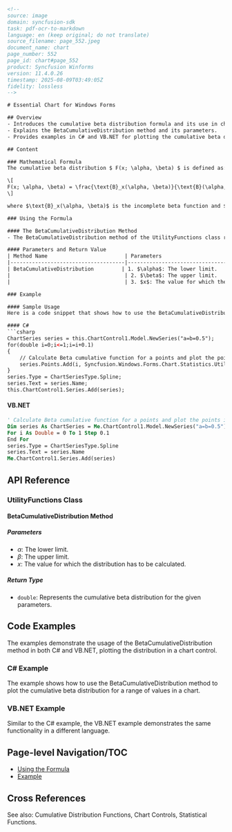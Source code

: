 ```html
<!-- 
source: image
domain: syncfusion-sdk
task: pdf-ocr-to-markdown
language: en (keep original; do not translate)
source_filename: page_552.jpeg
document_name: chart
page_number: 552
page_id: chart#page_552
product: Syncfusion Winforms
version: 11.4.0.26
timestamp: 2025-08-09T03:49:05Z
fidelity: lossless
-->

# Essential Chart for Windows Forms

## Overview
- Introduces the cumulative beta distribution formula and its use in chart controls.
- Explains the BetaCumulativeDistribution method and its parameters.
- Provides examples in C# and VB.NET for plotting the cumulative beta distribution.

## Content

### Mathematical Formula
The cumulative beta distribution $ F(x; \alpha, \beta) $ is defined as:

\[
F(x; \alpha, \beta) = \frac{\text{B}_x(\alpha, \beta)}{\text{B}(\alpha, \beta)}
\]

where $\text{B}_x(\alpha, \beta)$ is the incomplete beta function and $\text{I}_x(\alpha, \beta)$ is the regularized incomplete beta function.

### Using the Formula

#### The BetaCumulativeDistribution Method
- The BetaCumulativeDistribution method of the UtilityFunctions class returns the cumulative beta distribution for $ x >= 0 $, $ \alpha > 0 $, and $ \beta > 0 $.

#### Parameters and Return Value
| Method Name                         | Parameters                                                  | Return Value                                          |
|-------------------------------------|-------------------------------------------------------------|-------------------------------------------------------|
| BetaCumulativeDistribution         | 1. $\alpha$: The lower limit.                              | A double that represents the cumulative beta distribution. |
|                                     | 2. $\beta$: The upper limit.                               |                                                       |
|                                     | 3. $x$: The value for which the distribution has to be calculated. |                                                       |

### Example

#### Sample Usage
Here is a code snippet that shows how to use the BetaCumulativeDistribution method:

#### C#
```csharp
ChartSeries series = this.ChartControl1.Model.NewSeries("a=b=0.5");
for(double i=0;i<=1;i=i+0.1)
{
    // Calculate Beta cumulative function for a points and plot the points in chart control.
    series.Points.Add(i, Syncfusion.Windows.Forms.Chart.Statistics.UtilityFunctions.BetaCumulativeDistribution(0.5,0.5,i));
}
series.Type = ChartSeriesType.Spline;
series.Text = series.Name;
this.ChartControl1.Series.Add(series);
```

#### VB.NET
```vb
' Calculate Beta cumulative function for a points and plot the points in chart control.
Dim series As ChartSeries = Me.ChartControl1.Model.NewSeries("a=b=0.5")
For i As Double = 0 To 1 Step 0.1
End For
series.Type = ChartSeriesType.Spline
series.Text = series.Name
Me.ChartControl1.Series.Add(series)
```

## API Reference

### UtilityFunctions Class

#### BetaCumulativeDistribution Method
##### Parameters
- $\alpha$: The lower limit.
- $\beta$: The upper limit.
- $x$: The value for which the distribution has to be calculated.

##### Return Type
- `double`: Represents the cumulative beta distribution for the given parameters.

## Code Examples
The examples demonstrate the usage of the BetaCumulativeDistribution method in both C# and VB.NET, plotting the distribution in a chart control.

### C# Example
The example shows how to use the BetaCumulativeDistribution method to plot the cumulative beta distribution for a range of values in a chart.

### VB.NET Example
Similar to the C# example, the VB.NET example demonstrates the same functionality in a different language.

## Page-level Navigation/TOC
- [Using the Formula](#using-the-formula)
- [Example](#example)

## Cross References
See also: Cumulative Distribution Functions, Chart Controls, Statistical Functions.

<!-- tags: [syncfusion, winforms, chart, cumulative-distribution, utilityfunctions, betacumulativedistribution] keywords: [beta distribution, cumulative distribution, chart control, statistical functions, code examples] -->
```